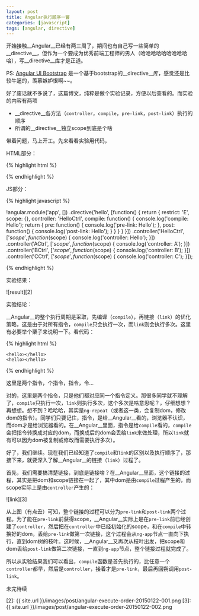```yaml
---
layout: post
title: Angular执行顺序一瞥
categories: [javascript]
tags: [angular, directive]
---
```


开始接触__Angular__已经有两三周了，期间也有自己写一些简单的__directive__，但作为一个要成为优秀前端工程师的男人（哈哈哈哈哈哈哈哈哈哈），写__directive__库才是正道。

PS: [Angular UI Bootstrap][1] 是一个基于bootstrap的__directive__库，感觉还是比较牛逼的，羡慕嫉妒恨啊~~。

好了废话就不多说了，这篇博文，纯粹是做个实验记录，方便以后查看的。而实验的内容有两项

 * __directive__各方法（`controller`，`compile`，`pre-link`，`post-link`）执行的顺序
 * 所谓的__directive__独立scope到底是个啥

带着问题，马上开工。先来看看实验用代码，

HTML部分：

{% highlight html %}

<!DOCTYPE html>
<html lang="en" ng-app="app">
<head>
    <meta charset="UTF-8">
    <title>Angular</title>
</head>
<body>
    <div ng-controller="ACtrl"></div>
    <div ng-controller="BCtrl">
        <hello>
            <div ng-controller="CCtrl"></div>
        </hello>
    </div>
</body>
</html>

{% endhighlight %}

JS部分：

{% highlight javascript %}

!angular.module('app', [])
.directive('hello', [function() {
    return {
        restrict: 'E',
        scope: {},
        controller: 'HelloCtrl',
        compile: function() {
            console.log('compile: Hello');
            return {
                pre: function() {
                    console.log('pre-link: Hello');
                },
                post: function() {
                    console.log('post-link: Hello');
                }
            }
        }
    }
}])
.controller('HelloCtrl', ['$scope', function($scope) {
    console.log('controller: Hello');
}])
.controller('ACtrl', ['$scope', function($scope) {
    console.log('controller: A');
}])
.controller('BCtrl', ['$scope', function($scope) {
    console.log('controller: B');
}])
.controller('CCtrl', ['$scope', function($scope) {
    console.log('controller: C');
}]);

{% endhighlight %}

实验结果：

![result][2]

实验结论：

__Angular__的整个执行周期是采取，先编译（`compile`），再链接（`link`）的优化策略，这是由于对所有指令，`compile`只会执行一次，而`link`则会执行多次。这里有必要举个栗子来说明一下。看代码：

{% highlight html %}

<!DOCTYPE html>
<html lang="en" ng-app="app">
<head>
<meta charset="UTF-8">
<title>Angular</title>
</head>
<body>

    <hello></hello>
    <hello></hello>

</body>
</html>

{% endhighlight %}

这里是两个指令，个指令，指令，令...

对的，这里是两个指令，只是他们都对应同一个指令定义。那很多同学就不理解了，`compile`只执行一次，`link`则执行多次，这个多次是啥意思呢？，仔细想想？再想想。想不到？哈哈哈，其实是`ng-repeat`（或者这一类，会复制dom，修改dom的指令）。同学们只要记住，指令，是给__Angular__看的，浏览器不认识，而dom才是给浏览器看的。在__Angular__里面，指令是给`compile`看的，`compile`会把指令转换成对应的dom，而换成后的dom会丢给`link`来做处理，所以`link`就有可以因为dom被复制或修改而需要执行多次）。

好了，我们继续。现在我们已经知道了`compile`和`link`的区别以及执行顺序了，那接下来，就要深入了解__Angular__的链接（`link`）过程了。

首先，我们需要搞清楚链接，到底是链接啥？在__Angular__里面，这个链接的过程，其实是把dom和scope链接在一起了，其中dom是由`compile`过程产生的，而scope实际上是由`controller`产生的：

![link][3]

从上图（有点丑）可知，整个链接的过程可以分为`pre-link`和`post-link`两个过程。为了能在`pre-link`前获得scope，__Angular__实际上是在`pre-link`前已经创建了`controller`，然后把在`controller`中已经初始化的scope，和在`compile`中转换好的dom，丢给`pre-link`做第一次链接，这个过程会从`ng-app`节点一直向下执行，直到dom树的枝叶。这时候，__Angular__又再次从枝叶出发，把scope和dom丢给`post-link`做第二次链接，一直到`ng-app`节点，整个链接过程就完成了。

所以从实验结果我们可以看出，`compile`函数是首先执行的，比任意一个`controller`都早，然后是`controller`，接着才是`pre-link`，最后再回朔调用`post-link`。

未完待续



[1]: http://angular-ui.github.io/bootstrap/
[2]: {{ site.url }}/images/post/angular-execute-order-20150122-001.png
[3]: {{ site.url }}/images/post/angular-execute-order-20150122-002.png